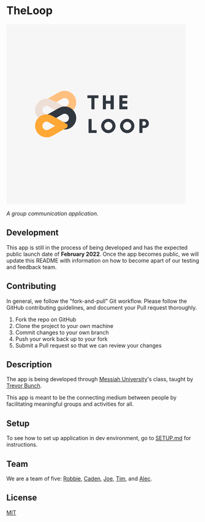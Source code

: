 # TheLoop  
![The Loop Logo. A Knot with "The Loop" in text underneath.](assets/The-Loop-4.png)

*A group communication application.*


## Development

This app is still in the process of being developed and has the expected public launch date of **February 2022**. Once the app becomes public, we will update this README with information on how to become apart of our testing and feedback team.

## Contributing
In general, we follow the "fork-and-pull" Git workflow. Please follow the GitHub contributing guidelines, and document your Pull request thoroughly.  

1. Fork the repo on GitHub
2. Clone the project to your own machine
3. Commit changes to your own branch
4. Push your work back up to your fork
5. Submit a Pull request so that we can review your changes


## Description

The app is being developed through [Messiah University](https://www.messiah.edu/)'s class, taught by [Trevor Bunch](https://github.com/trevordbunch).

This app is meant to be the connecting medium between people by facilitating meaningful groups and activities for all. 

## Setup
To see how to set up application in dev environment, go to [SETUP.md](SETUP.md) for instructions.

## Team
We are a team of five: [Robbie](https://github.com/airgo32), [Caden](https://github.com/NedacNostrebor), [Joe](https://github.com/Jmtonnies), [Tim](https://github.com/Tim12-code), and [Alec](https://github.com/alecclyde).

## License
[MIT](https://choosealicense.com/licenses/mit/)